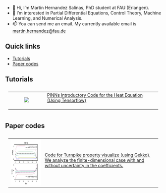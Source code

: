 - 👋 Hi, I’m Martin Hernandez Salinas, PhD student at FAU (Erlangen).
- 👀 I’m interested in Partial Differential Equations, Control Theory, Machine Learning, and Numerical Analysis. 
- 📫 You can send me an email. My currently available email is martin.hernandez@fau.de


## Quick links
* [Tutorials](#tutorials)
* [Paper codes](#paper-codes)


## Tutorials
<table style="padding:10px">
   <tr>
    <td width=250px align="center"> <a href="https://github.com/DCN-FAU-AvH/pinns_heat"> <img src="https://github.com/DCN-FAU-AvH/pinns_heat/blob/master/results/test_example_2_20231113-230629/0_video_u.gif" height = 150px ></a></td>
    <td width = 800px> 
    <a href="https://github.com/DCN-FAU-AvH/pinns_heat"> PINNs Introductory Code for the Heat Equation (Using Tensorflow)</a> <br> <br> 
    </td>
  </tr>
</table>

## Paper codes
<table style="padding:10px">
   <tr>
        <td width=250px align="center"> <a href="https://github.com/DCN-FAU-AvH/pinns_heat"> <img src="https://github.com/Martinshs/Turnpike-property/blob/main/Images/plot_1.png" height = 150px ></a></td>
    <td width = 800px> 
    <a href="https://github.com/Martinshs/Turnpike-property"> Code for Turnpike property visualize (using Gekko). We analyze the finite-dimensional case with and without uncertainty in the coefficients.</a> <br> <br> 
    </td>
  </tr>
</table>

<!---
Martinshs/Martinshs is a ✨ special ✨ repository because its `README.md` (this file) appears on your GitHub profile.
You can click the Preview link to take a look at your changes.
--->

